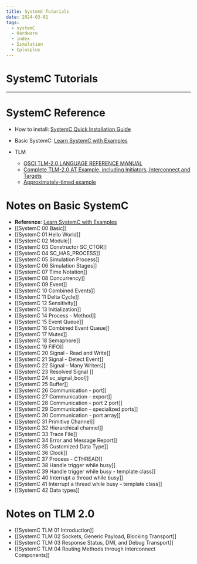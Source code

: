 ```yaml
---
title: SystemC Tutorials
date: 2024-03-01
tags:
  - systemC
  - Hardware
  - index
  - Simulation
  - Cplusplus
---
```

# SystemC Tutorials

---
# SystemC Reference

- How to install: [SystemC Quick Installation Guide](https://rahulbhadani.medium.com/systemc-quick-installation-guide-918e02b33dbb)

- Basic SystemC: [Learn SystemC with Examples](https://www.learnwithexamples.com/)

- TLM
	- [OSCI TLM-2.0 LANGUAGE REFERENCE MANUAL](https://www.accellera.org/images/downloads/standards/systemc/TLM_2_0_LRM.pdf)
	- [Complete TLM-2.0 AT Example, including Initiators, Interconnect and Targets](https://www.doulos.com/knowhow/systemc/tlm-20/complete-tlm-20-at-example/)
	- [Approximately-timed example](https://github.com/SingularityKChen/SystemC-Training)

# Notes on Basic SystemC

- **Reference**:  [Learn SystemC with Examples](https://www.learnwithexamples.com/)
- [[SystemC 00 Basic]]
- [[SystemC 01 Hello World]]
- [[SystemC 02 Module]]
- [[SystemC 03 Constructor SC_CTOR]]
- [[SystemC 04 SC_HAS_PROCESS]]
- [[SystemC 05 Simulation Process]]
- [[SystemC 06 Simulation Stages]]
- [[SystemC 07 Time Notation]]
- [[SystemC 08 Concurrency]]
- [[SystemC 09 Event]]
- [[SystemC 10 Combined Events]]
- [[SystemC 11 Delta Cycle]]
- [[SystemC 12 Sensitivity]]
- [[SystemC 13 Initialization]]
- [[SystemC 14 Process -  Method]]
- [[SystemC 15 Event Queue]]
- [[SystemC 16 Combined Event Queue]]
- [[SystemC 17 Mutex]]
- [[SystemC 18 Semaphore]]
- [[SystemC 19 FIFO]]
- [[SystemC 20 Signal - Read and Write]]
- [[SystemC 21 Signal - Detect Event]]
- [[SystemC 22 Signal - Many Writers]]
- [[SystemC 23 Resolved Signal ]]
- [[SystemC 24 sc_signal_bool]]
- [[SystemC 25 Buffer]]
- [[SystemC 26 Communication - port]]
- [[SystemC 27 Communication - export]]
- [[SystemC 28 Communication - port 2 port]]
- [[SystemC 29 Communication - specialized ports]]
- [[SystemC 30 Communication - port array]]
- [[SystemC 31 Primitive Channel]]
- [[SystemC 32 Hierarchical channel]]
- [[SystemC 33 Trace File]]
- [[SystemC 34 Error and Message Report]]
- [[SystemC 35 Customized Data Type]]
- [[SystemC 36 Clock]]
- [[SystemC 37 Process - CTHREAD]]
- [[SystemC 38 Handle trigger while busy]]
- [[SystemC 39 Handle trigger while busy - template class]]
- [[SystemC 40 Interrupt a thread while busy]]
- [[SystemC 41 Interrupt a thread while busy - template class]]
- [[SystemC 42 Data types]]

# Notes on TLM 2.0

- [[SystemC TLM 01 Introduction]]
- [[SystemC TLM 02 Sockets, Generic Payload, Blocking Transport]]
- [[SystemC TLM 03 Response Status, DMI, and Debug Transport]]
- [[SystemC TLM 04 Routing Methods through Interconnect Components]]


